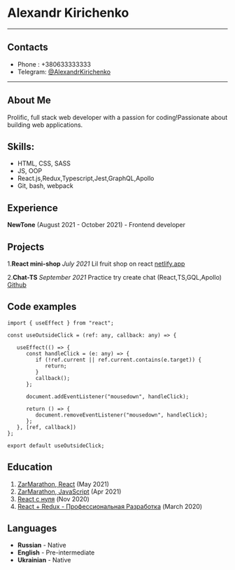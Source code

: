 # Alexandr Kirichenko

___

## Contacts

- Phone : +380633333333
- Telegram: [@AlexandrKirichenko](https://t.me/AlexandrKirichenko)

___

## About Me

Prolific, full stack web developer with a passion for coding!Passionate about building  web applications.

## Skills:

+ HTML, CSS, SASS
+ JS, OOP
+ React.js,Redux,Typescript,Jest,GraphQL,Apollo
+ Git, bash, webpack

## Experience
**NewTone** (August 2021 - October 2021)  - Frontend developer

## Projects
1.**React mini-shop**
*July 2021*
Lil fruit shop on react
[netlify.app](https://stoic-feynman-e0be24.netlify.app/)

2.**Chat-TS**
*September 2021*
Practice try create chat (React,TS,GQL,Apollo)
[Github](https://github.com/AlexandrKirichenko/Chat-TS)


## Code examples

```React
import { useEffect } from "react";

const useOutsideClick = (ref: any, callback: any) => {
   
   useEffect(() => {
      const handleClick = (e: any) => {
         if (!ref.current || ref.current.contains(e.target)) {
            return;
         }
         callback();
      };
      
      document.addEventListener("mousedown", handleClick);
      
      return () => {
         document.removeEventListener("mousedown", handleClick);
      };
   }, [ref, callback])
};

export default useOutsideClick;
```
## Education
1. [ZarMarathon, React](https://www.zarmarathon.com/) (May 2021)
2. [ZarMarathon, JavaScript](https://www.zarmarathon.com/) (Apr 2021)
3. [React с нуля](https://www.udemy.com/course/react-from-scratch/) (Nov 2020)
5. [React + Redux - Профессиональная Разработка](https://www.udemy.com/course/pro-react-redux/) (March 2020)

## Languages

+ **Russian** - Native
+ **English** - Pre-intermediate
+ **Ukrainian** - Native